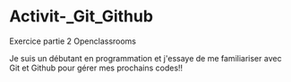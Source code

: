 # Activit-_Git_Github
Exercice partie 2 Openclassrooms

Je suis un débutant en programmation et j'essaye de me familiariser avec Git et Github pour gérer mes prochains codes!!